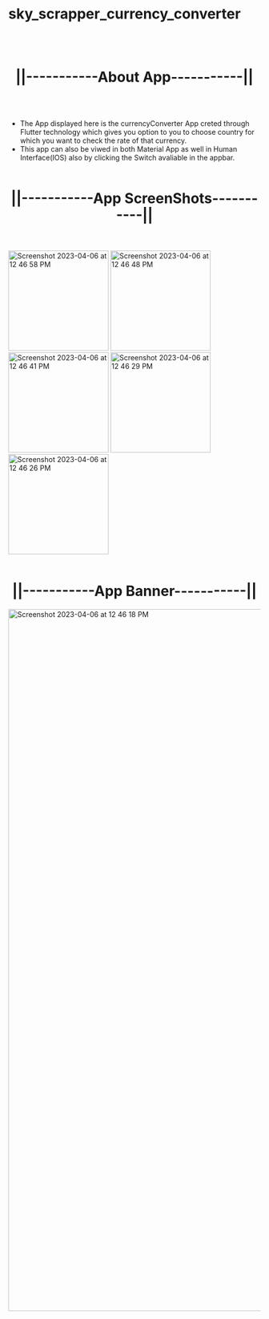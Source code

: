 
# sky_scrapper_currency_converter
<br></br>
# <div align="center">||-----------About App-----------||</div>
<br></br>
- The App displayed here is the currencyConverter App creted through Flutter technology which gives you option to you to choose country for which you want to check the rate of that currency.
- This app can also be viwed in both Material App as well in Human Interface(IOS) also by clicking the Switch avaliable in the appbar.
<br></br>
# <div align="center">||-----------App ScreenShots-----------||</div>
<br></br>
<img width="200" alt="Screenshot 2023-04-06 at 12 46 58 PM" src="https://user-images.githubusercontent.com/121867874/230313366-f25fd21f-87c9-43f8-b3b5-4442b9da0015.png">
<img width="200" alt="Screenshot 2023-04-06 at 12 46 48 PM" src="https://user-images.githubusercontent.com/121867874/230313376-fc02a8a7-830a-4f41-9c05-1a6675ef401d.png">
<img width="200" alt="Screenshot 2023-04-06 at 12 46 41 PM" src="https://user-images.githubusercontent.com/121867874/230313384-a6663f11-ed67-4ba5-83ba-87707ae24737.png">
<img width="200" alt="Screenshot 2023-04-06 at 12 46 29 PM" src="https://user-images.githubusercontent.com/121867874/230313390-0e767717-5701-45cb-a20a-cb17ba8045e9.png">
<img width="200" alt="Screenshot 2023-04-06 at 12 46 26 PM" src="https://user-images.githubusercontent.com/121867874/230313396-85ef9cb7-88db-47e4-830a-02009b70484c.png">
<br></br>
# <div align="center">||-----------App Banner-----------||</div>
<img width="1400" alt="Screenshot 2023-04-06 at 12 46 18 PM" src="https://user-images.githubusercontent.com/121867874/230316427-78dd734a-6280-48d8-aed5-ec0e075cc187.png">
